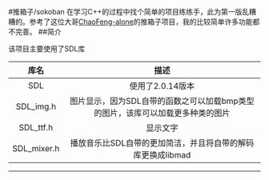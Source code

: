 #推箱子/sokoban
在学习C++的过程中找个简单的项目练练手，此为第一版乱糟糟的。参考了这位大哥[ChaoFeng-alone]的推箱子项目，我的比较简单许多功能都不完善。
##简介

该项目主要使用了SDL库  

|库名           | 描述          |
|:----------: |:-----------:|
| SDL         | 使用了2.0.14版本 |
|SDL_img.h    | 图片显示，因为SDL自带的函数之可以加载bmp类型的图片，该库可以加载更多种类的图片|
|SDL_ttf.h    | 显示文字        |
|SDL_mixer.h  | 播放音乐比SDL自带的更加简洁，并且将自带的解码库更换成libmad|


**************************
[ChaoFeng-alone]:https://github.com/ChaoFeng-alone/tuixiangzijian